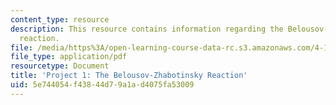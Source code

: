 ```yaml
---
content_type: resource
description: This resource contains information regarding the Belousov-Zhabotinsky
  reaction.
file: /media/https%3A/open-learning-course-data-rc.s3.amazonaws.com/4-112-architecture-design-fundamentals-i-nano-machines-fall-2012/5e744054f43844d79a1ad4075fa53009_MIT4_112F12_Doc_Ex1_JB.pdf
file_type: application/pdf
resourcetype: Document
title: 'Project 1: The Belousov-Zhabotinsky Reaction'
uid: 5e744054-f438-44d7-9a1a-d4075fa53009
---
```

